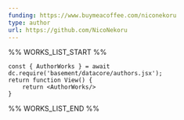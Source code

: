 ```yaml
---
funding: https://www.buymeacoffee.com/niconekoru
type: author
url: https://github.com/NicoNekoru
---
```



%% WORKS_LIST_START %%

```datacorejsx
const { AuthorWorks } = await dc.require('basement/datacore/authors.jsx');
return function View() {
    return <AuthorWorks/>
}
```
%% WORKS_LIST_END %%